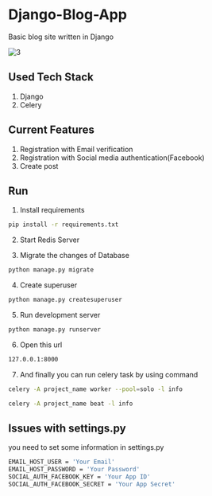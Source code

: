 # Django-Blog-App
Basic blog site written in Django

![3](https://user-images.githubusercontent.com/20891667/80091830-97127280-8583-11ea-8668-415f4205db64.gif)

## Used Tech Stack ##
1. Django
2. Celery

## Current Features ##
1. Registration with Email verification
2. Registration with Social media authentication(Facebook)
3. Create post

## Run ##
  
1. Install requirements
```bash
pip install -r requirements.txt
```
2. Start Redis Server

3. Migrate the changes of Database
```bash
python manage.py migrate
```
4. Create superuser
```bash
python manage.py createsuperuser
```
5. Run development server
```bash
python manage.py runserver
```
6. Open this url
```bash
127.0.0.1:8000
```
7. And finally you can run celery task by using command
```bash
celery -A project_name worker --pool=solo -l info
```
```bash
celery -A project_name beat -l info
```

## Issues with settings.py ##
you need to set some information in settings.py
```bash
EMAIL_HOST_USER = 'Your Email'
EMAIL_HOST_PASSWORD = 'Your Password'
SOCIAL_AUTH_FACEBOOK_KEY = 'Your App ID' 
SOCIAL_AUTH_FACEBOOK_SECRET = 'Your App Secret'
```


